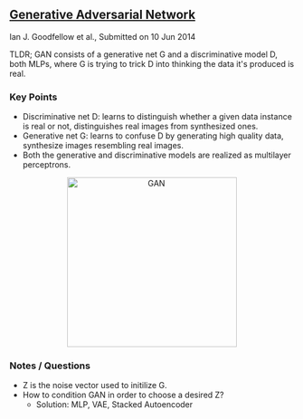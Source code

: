 ## [Generative Adversarial Network](https://arxiv.org/abs/1406.2661)
Ian J. Goodfellow et al., Submitted on 10 Jun 2014

TLDR; GAN consists of a generative net G and a discriminative model D, both MLPs, where G is trying to trick D into thinking the data it's produced is real.

### Key Points
* Discriminative net D: learns to distinguish whether a given data instance is real or not, distinguishes real images from synthesized ones.
* Generative net G: learns to confuse D by generating high quality data, synthesize images resembling real images.
* Both the generative and discriminative models are realized as multilayer perceptrons.

<p align="center">
<img src="https://github.com/gcunhase/PaperNotes/blob/master/notes/imgs/GAN.png" width="300" alt="GAN">
</p>

### Notes / Questions
* Z is the noise vector used to initilize G.
* How to condition GAN in order to choose a desired Z?
  - Solution: MLP, VAE, Stacked Autoencoder
